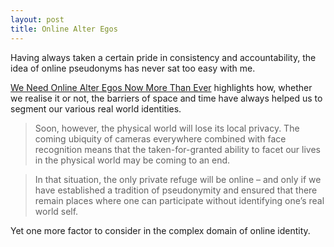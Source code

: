 ```yaml
---
layout: post
title: Online Alter Egos
---
```


Having always taken a certain pride in consistency and accountability,
the idea of online pseudonyms has never sat too easy with me.

[We Need Online Alter Egos Now More Than
Ever](http://www.wired.com/2014/04/why-we-need-online-alter-egos-now-more-than-ever/)
highlights how, whether we realise it or not, the barriers of space
and time have always helped us to segment our various real world
identities.

> Soon, however, the physical world will lose its local privacy. The
  coming ubiquity of cameras everywhere combined with face recognition
  means that the taken-for-granted ability to facet our lives in the
  physical world may be coming to an end.

> In that situation, the only private refuge will be online – and only
  if we have established a tradition of pseudonymity and ensured that
  there remain places where one can participate without identifying
  one’s real world self.

Yet one more factor to consider in the complex domain of online
identity.